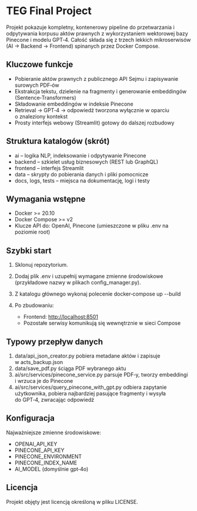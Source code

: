# TEG Final Project

Projekt pokazuje kompletny, kontenerowy pipeline do przetwarzania i odpytywania korpusu aktów prawnych z wykorzystaniem wektorowej bazy Pinecone i modelu GPT‑4. Całość składa się z trzech lekkich mikroserwisów (AI → Backend → Frontend) spinanych przez Docker Compose.

## Kluczowe funkcje

* Pobieranie aktów prawnych z publicznego API Sejmu i zapisywanie surowych PDF‑ów
* Ekstrakcja tekstu, dzielenie na fragmenty i generowanie embeddingów (Sentence‑Transformers)
* Składowanie embeddingów w indeksie Pinecone
* Retrieval → GPT‑4 → odpowiedź tworzona wyłącznie w oparciu o znaleziony kontekst
* Prosty interfejs webowy (Streamlit) gotowy do dalszej rozbudowy

## Struktura katalogów (skrót)

* ai – logika NLP, indeksowanie i odpytywanie Pinecone
* backend – szkielet usług biznesowych (REST lub GraphQL)
* frontend – interfejs Streamlit
* data – skrypty do pobierania danych i pliki pomocnicze
* docs, logs, tests – miejsca na dokumentację, logi i testy

## Wymagania wstępne

* Docker >= 20.10
* Docker Compose >= v2
* Klucze API do: OpenAI, Pinecone (umieszczone w pliku .env na poziomie root)

## Szybki start

1. Sklonuj repozytorium.
2. Dodaj plik .env i uzupełnij wymagane zmienne środowiskowe (przykładowe nazwy w plikach config\_manager.py).
3. Z katalogu głównego wykonaj polecenie
   docker‑compose up --build
4. Po zbudowaniu:

   * Frontend: [http://localhost:8501](http://localhost:8501)
   * Pozostałe serwisy komunikują się wewnętrznie w sieci Compose

## Typowy przepływ danych

1. data/api\_json\_creator.py pobiera metadane aktów i zapisuje w acts\_backup.json
2. data/save\_pdf.py ściąga PDF wybranego aktu
3. ai/src/services/pinecone\_service.py parsuje PDF‑y, tworzy embeddingi i wrzuca je do Pinecone
4. ai/src/services/query\_pinecone\_with\_gpt.py odbiera zapytanie użytkownika, pobiera najbardziej pasujące fragmenty i wysyła do GPT‑4, zwracając odpowiedź

## Konfiguracja

Najważniejsze zmienne środowiskowe:

* OPENAI\_API\_KEY
* PINECONE\_API\_KEY
* PINECONE\_ENVIRONMENT
* PINECONE\_INDEX\_NAME
* AI\_MODEL (domyślnie gpt‑4o)


## Licencja

Projekt objęty jest licencją określoną w pliku LICENSE.
